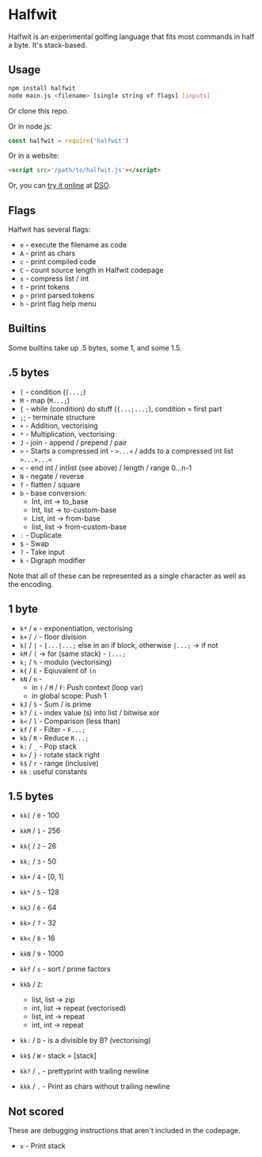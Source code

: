 # Halfwit

Halfwit is an experimental golfing language that fits most commands in half a byte. It's stack-based.

## Usage

```sh
npm install halfwit
node main.js <filename> [single string of flags] [inputs]
```

Or clone this repo.

Or in node.js:

```js
const halfwit = require('halfwit')
```

Or in a website:

```html
<script src='/path/to/halfwit.js'></script>
```

Or, you can [try it online](https://dso.surge.sh/#halfwit) at [DSO](https://dso.surge.sh).

## Flags

Halfwit has several flags:

- `e` - execute the filename as code
- `A` - print as chars
- `c` - print compiled code
- `C` - count source length in Halfwit codepage
- `s` - compress list / int
- `t` - print tokens
- `p` - print parsed tokens
- `h` - print flag help menu

## Builtins

Some builtins take up .5 bytes, some 1, and some 1.5. 

## .5 bytes

- `[` - condition (`[...;`)
- `M` - map (`M...;`)
- `{` - while (condition) do stuff (`{...;...;`), condition = first part
- `;`; - terminate structure
- `+` - Addition, vectorising
- `*` - Multiplication, vectorising
- `J` - join - append / prepend / pair
- `>` - Starts a compressed int - `>...<` / adds to a compressed int list `>...>...<`
- `<` - end int / intlist (see above) / length / range 0...n-1
- `N` - negate / reverse
- `f`  - flatten / square
- `b` - base conversion:
  - Int, int -> to_base
  - Int, list  -> to-custom-base
  - List, int -> from-base
  - list, list -> from-custom-base
- `:` - Duplicate
- `$` - Swap
- `?` - Take input
- `k` - Digraph modifier

Note that all of these can be represented as a single character as well as the encoding.

## 1 byte

- `k*` / `e` - exponentiation, vectorising
- `k+` / `/` - floor division
- `k[` / `|` - `[...|...;` else in an if block, otherwise `|...;` -> if not
- `kM` / `(` -> for (same stack) - `(...;`
- `k;` / `%` - modulo (vectorising)
- `k{` / `E` - Eqiuvalent of `(n`
- `kN` / `n` -
  - in `(` / `M` / `F`: Push context (loop var)
  - in global scope: Push 1
- `kJ` / `S` - Sum / is prime
- `k?` / `i` - index value (s) into list / bitwise xor
- `k<` / `l` - Comparison (less than)
- `kf` / `F` - Filter - `F...;`
- `kb` / `R` - Reduce `R...;`
- `k:` / `_` - Pop stack
- `k>` / `}` - rotate stack right
- `k$` / `r` - range (inclusive)
- `kk` : useful constants

## 1.5 bytes

- `kk[` / `0` - 100
- `kkM` / `1` - 256
- `kk{` / `2` - 26
- `kk;` / `3` - 50
- `kk+` / `4` - [0, 1]
- `kk*` / `5` - 128
- `kkJ` / `6` - 64
- `kk>` / `7` - 32
- `kk<` / `8` - 16
- `kkN` / `9` - 1000


- `kkf` / `s` - sort / prime factors
- `kkb` / `Z`: 
  - list, list -> zip
  - int, list -> repeat (vectorised)
  - list, int -> repeat
  - int, int -> repeat
- `kk:` / `D` - is a divisible by B? (vectorising)
- `kk$` / `W` - stack = [stack]
- `kk?` / `,` - prettyprint with trailing newline
- `kkk` / `.` - Print as chars without trailing newline

## Not scored

These are debugging instructions that aren't included in the codepage.

- `x` - Print stack